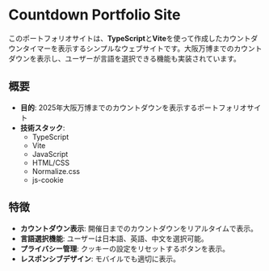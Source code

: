 # Countdown Portfolio Site

このポートフォリオサイトは、**TypeScript**と**Vite**を使って作成したカウントダウンタイマーを表示するシンプルなウェブサイトです。大阪万博までのカウントダウンを表示し、ユーザーが言語を選択できる機能も実装されています。

## 概要

- **目的**: 2025年大阪万博までのカウントダウンを表示するポートフォリオサイト
- **技術スタック**:
  - TypeScript
  - Vite 
  - JavaScript 
  - HTML/CSS
  - Normalize.css 
  - js-cookie

## 特徴

- **カウントダウン表示**: 開催日までのカウントダウンをリアルタイムで表示。
- **言語選択機能**: ユーザーは日本語、英語、中文を選択可能。
- **プライバシー管理**: クッキーの設定をリセットするボタンを表示。
- **レスポンシブデザイン**: モバイルでも適切に表示。
